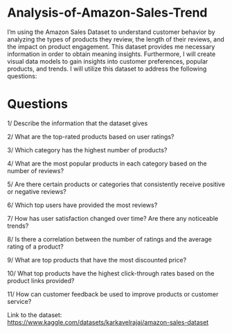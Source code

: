 # Analysis-of-Amazon-Sales-Trend

I’m using the Amazon Sales Dataset to understand customer behavior by analyzing the types of products they review, the length of their reviews, and the impact on product engagement. This dataset provides me necessary information in order to obtain meaning insights. Furthermore, I will create visual data models to gain insights into customer preferences, popular products, and trends. I will utilize this dataset to address the following questions:

# Questions

1/ Describe the information that the dataset gives

2/ What are the top-rated products based on user ratings? 

3/ Which category has the highest number of products?

4/ What are the most popular products in each category based on the number of reviews?

5/ Are there certain products or categories that consistently receive positive or negative reviews?

6/ Which top users have provided the most reviews?

7/ How has user satisfaction changed over time? Are there any noticeable trends? 

8/ Is there a correlation between the number of ratings and the average rating of a product?

9/ What are top products that have the most discounted price?

10/ What top products have the highest click-through rates based on the product links provided?

11/ How can customer feedback be used to improve products or customer service?

Link to the dataset: https://www.kaggle.com/datasets/karkavelrajaj/amazon-sales-dataset

